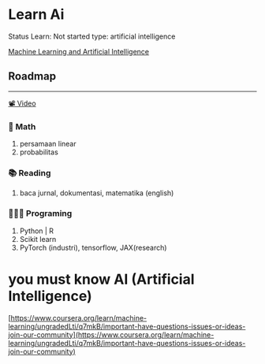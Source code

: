 # Learn Ai

Status Learn: Not started
type: artificial intelligence

[Machine Learning and Artificial Intelligence ](https://www.notion.so/Machine-Learning-and-Artificial-Intelligence-635c7ee5016a495bb34b5f71e22d209c?pvs=21)

## Roadmap

---

[📽 Video](https://www.youtube.com/watch?v=K_C6Kbv4AmY&ab_channel=CimoninAI)

### 🔢 Math

1. persamaan linear
2. probabilitas

### 📚 Reading

1. baca jurnal, dokumentasi, matematika (english)

### 👩🏻‍💻 Programing

1. Python | R 
2. Scikit learn
3. PyTorch (industri), tensorflow, JAX(research)

# you must know AI (Artificial Intelligence)

[https://www.coursera.org/learn/machine-learning/ungradedLti/q7mkB/important-have-questions-issues-or-ideas-join-our-community](https://www.coursera.org/learn/machine-learning/ungradedLti/q7mkB/important-have-questions-issues-or-ideas-join-our-community)